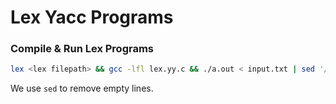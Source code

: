 # Lex Yacc Programs

### Compile & Run Lex Programs
```bash
lex <lex filepath> && gcc -lfl lex.yy.c && ./a.out < input.txt | sed '/^$/d'
```
We use `sed` to remove empty lines.